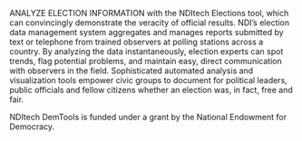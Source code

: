 ANALYZE ELECTION INFORMATION with the NDItech Elections tool, which can convincingly demonstrate the veracity of official results. NDI’s election data management system aggregates and manages reports submitted by text or telephone from trained observers at polling stations across a country.  By analyzing the data instantaneously, election experts can spot trends, flag potential problems, and maintain easy, direct communication with observers in the field. Sophisticated automated analysis and visualization tools empower civic groups to document for political leaders, public officials and fellow citizens whether an election was, in fact, free and fair. 

NDItech DemTools is funded under a grant by the National Endowment for Democracy.

